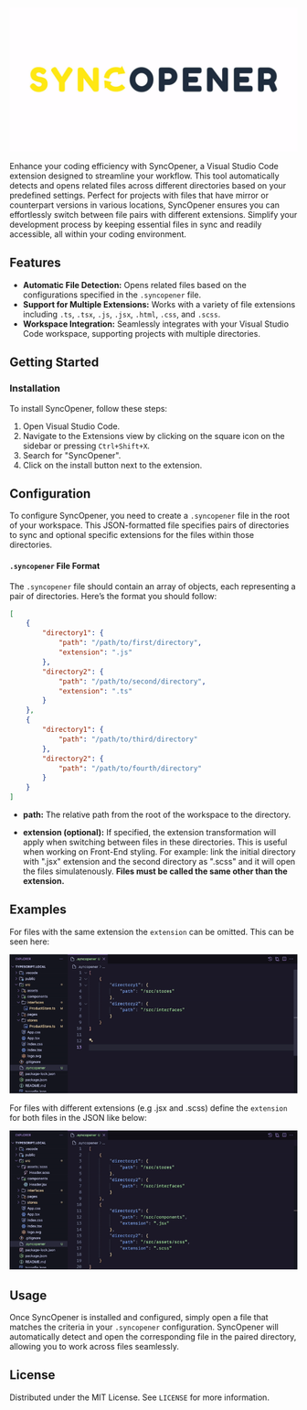 ![](https://github.com/ollypittaway/syncopener/blob/main/BannerLogo.jpg)

Enhance your coding efficiency with SyncOpener, a Visual Studio Code extension designed to streamline your workflow. This tool automatically detects and opens related files across different directories based on your predefined settings. Perfect for projects with files that have mirror or counterpart versions in various locations, SyncOpener ensures you can effortlessly switch between file pairs with different extensions. Simplify your development process by keeping essential files in sync and readily accessible, all within your coding environment.


## Features

- **Automatic File Detection:** Opens related files based on the configurations specified in the `.syncopener` file.
- **Support for Multiple Extensions:** Works with a variety of file extensions including `.ts`, `.tsx`, `.js`, `.jsx`, `.html`, `.css`, and `.scss`.
- **Workspace Integration:** Seamlessly integrates with your Visual Studio Code workspace, supporting projects with multiple directories.


## Getting Started

### Installation

To install SyncOpener, follow these steps:

1. Open Visual Studio Code.
2. Navigate to the Extensions view by clicking on the square icon on the sidebar or pressing `Ctrl+Shift+X`.
3. Search for "SyncOpener".
4. Click on the install button next to the extension.


## Configuration

To configure SyncOpener, you need to create a `.syncopener` file in the root of your workspace. This JSON-formatted file specifies pairs of directories to sync and optional specific extensions for the files within those directories.

#### `.syncopener` File Format

The `.syncopener` file should contain an array of objects, each representing a pair of directories. Here’s the format you should follow:

```json
[
    {
        "directory1": {
            "path": "/path/to/first/directory",
            "extension": ".js"
        },
        "directory2": {
            "path": "/path/to/second/directory",
            "extension": ".ts"
        }
    },
    {
        "directory1": {
            "path": "/path/to/third/directory"
        },
        "directory2": {
            "path": "/path/to/fourth/directory"
        }
    }
]
```


- **path:**
The relative path from the root of the workspace to the directory.

- **extension (optional):** 
If specified, the extension transformation will apply when switching between files in these directories. This is useful when working on Front-End styling. For example: link the initial directory with ".jsx" extension and the second directory as ".scss" and it will open the files simulatenously. **Files must be called the same other than the extension.**


## Examples

For files with the same extension the `extension` can be omitted. This can be seen here:

![](https://github.com/ollypittaway/syncopener/blob/main/SameExtension.gif)


For files with different extensions (e.g .jsx and .scss) define the `extension` for both files in the JSON like below:

![](https://github.com/ollypittaway/syncopener/blob/main/DifferentExtension.gif)


## Usage

Once SyncOpener is installed and configured, simply open a file that matches the criteria in your `.syncopener` configuration. SyncOpener will automatically detect and open the corresponding file in the paired directory, allowing you to work across files seamlessly.


## License

Distributed under the MIT License. See `LICENSE` for more information.
